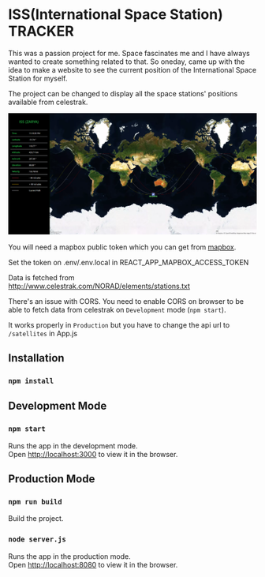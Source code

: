 
# ISS(International Space Station) TRACKER

This was a passion project for me. Space fascinates me and I have always wanted to create something related to that. 
So oneday, came up with the idea to make a website to see the current position of the International Space Station for myself.

The project can be changed to display all the space stations' positions available from celestrak.

![alt text](https://raw.githubusercontent.com/ashik112/iss-tracker/master/screenshots/iss-tracker.png)

You will need a mapbox public token which you can get from [mapbox](https://www.mapbox.com/).

Set the token on .env/.env.local in REACT_APP_MAPBOX_ACCESS_TOKEN

Data is fetched from http://www.celestrak.com/NORAD/elements/stations.txt

There's an issue with CORS. You need to enable CORS on browser to be able to fetch data from celestrak on `Development` mode (`npm start`).

It works properly in `Production` but you have to change the api url to `/satellites` in App.js

## Installation

### `npm install`

## Development Mode

### `npm start`

Runs the app in the development mode.<br />
Open [http://localhost:3000](http://localhost:3000) to view it in the browser.

## Production Mode

### `npm run build`

Build the project.

### `node server.js`

Runs the app in the production mode.<br />
Open [http://localhost:8080](http://localhost:8080) to view it in the browser.
